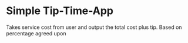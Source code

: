 # Simple Tip-Time-App 
Takes service cost from user and output the total cost plus tip.
Based on percentage agreed upon
